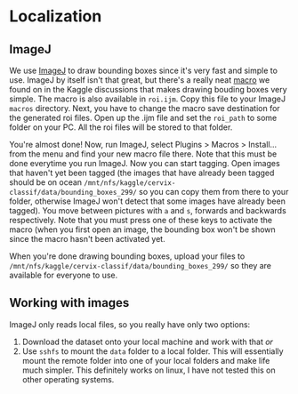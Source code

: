 # Localization

## ImageJ
We use [ImageJ](https://imagej.nih.gov/ij/index.html) to draw bounding boxes since it's very fast and simple to use. ImageJ by itself isn't that great, but there's a really neat [macro](https://www.kaggle.com/c/intel-mobileodt-cervical-cancer-screening/discussion/30471#169943) we found on in the Kaggle discussions that makes drawing bouding boxes very simple. The macro is also available in `roi.ijm`. Copy this file to your ImageJ `macros` directory. Next, you have to change the macro save destination for the generated roi files. Open up the .ijm file and set the `roi_path` to some folder on your PC. All the roi files will be stored to that folder.

You're almost done! Now, run ImageJ, select Plugins > Macros > Install... from the menu and find your new macro file there. Note that this must be done everytime you run ImageJ. Now you can start tagging. Open images that haven't yet been tagged (the images that have already been tagged should be on ocean `/mnt/nfs/kaggle/cervix-classif/data/bounding_boxes_299/` so you can copy them from there to your folder, otherwise ImageJ won't detect that some images have already been tagged). You move between pictures with `a` and `s`, forwards and backwards respectively. Note that you must press one of these keys to activate the macro (when you first open an image, the bounding box won't be shown since the macro hasn't been activated yet.

When you're done drawing bounding boxes, upload your files to `/mnt/nfs/kaggle/cervix-classif/data/bounding_boxes_299/` so they are available for everyone to use.

## Working with images

ImageJ only reads local files, so you really have only two options:
1. Download the dataset onto your local machine and work with that *or*
2. Use `sshfs` to mount the `data` folder to a local folder. This will essentially mount the remote folder into one of your local folders and make life much simpler. This definitely works on linux, I have not tested this on other operating systems.